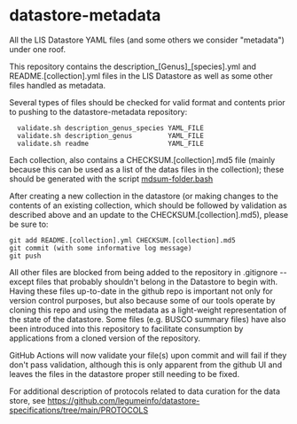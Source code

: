 # datastore-metadata
All the LIS Datastore YAML files (and some others we consider "metadata") under one roof.

This repository contains the description_[Genus]_[species].yml and README.[collection].yml files in the LIS Datastore as well as some other files handled as metadata.

Several types of files should be checked for valid format and contents prior to pushing to the datastore-metadata repository:

```
  validate.sh description_genus_species YAML_FILE
  validate.sh description_genus         YAML_FILE
  validate.sh readme                    YAML_FILE
```

Each collection, also contains a CHECKSUM.[collection].md5 file (mainly because this can be used as a list of the datas files in the collection); these should be generated with the script [mdsum-folder.bash](https://github.com/legumeinfo/datastore-specifications/blob/main/scripts/mdsum-folder.bash)

After creating a new collection in the datastore (or making changes to the contents of an existing collection, which should be followed by validation as described above and an update to the CHECKSUM.[collection].md5), please be sure to:

```
git add README.[collection].yml CHECKSUM.[collection].md5
git commit (with some informative log message)
git push
```

All other files are blocked from being added to the repository in .gitignore -- except files that probably shouldn't belong in the Datastore to begin with.
Having these files up-to-date in the github repo is important not only for version control purposes, but also because some of our tools operate by cloning this repo and using the metadata as a light-weight representation of the state of the datastore. Some files (e.g. BUSCO summary files) have also been introduced into this repository to facilitate consumption by applications from a cloned version of the repository.

GitHub Actions will now validate your file(s) upon commit and will fail if they don't pass validation, although this is only apparent from the github UI and leaves the files in the datastore proper still needing to be fixed.

For additional description of protocols related to data curation for the data store, see https://github.com/legumeinfo/datastore-specifications/tree/main/PROTOCOLS

